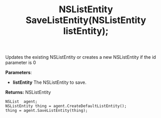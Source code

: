 ﻿---
uid: crmscript_ref_NSListAgent_SaveListEntity
title: NSListEntity SaveListEntity(NSListEntity listEntity);
intellisense: NSListAgent.SaveListEntity
keywords: NSListAgent, SaveListEntity
so.topic: reference
---
	  
Updates the existing NSListEntity or creates a new NSListEntity if the id parameter is 0
	  
**Parameters**:
 - **listEntity** The NSListEntity to save.

**Returns:** NSListEntity

```crmscript
NSList  agent;
NSListEntity thing = agent.CreateDefaultListEntity();
thing = agent.SaveListEntity(thing);
```

